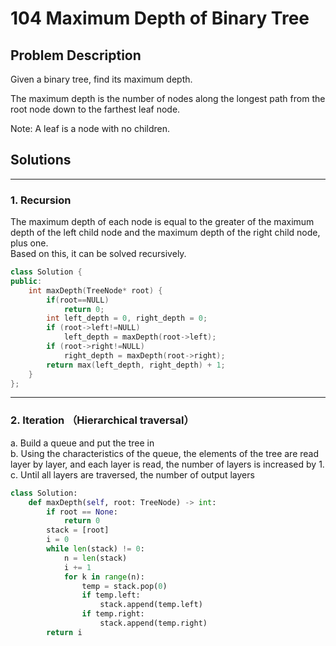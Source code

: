 # 104 Maximum Depth of Binary Tree

## Problem Description

Given a binary tree, find its maximum depth.

The maximum depth is the number of nodes along the longest path from the root node down to the farthest leaf node.

Note: A leaf is a node with no children.

## Solutions

***
### 1. Recursion

The maximum depth of each node is equal to the greater of the maximum depth of the left child node and the maximum depth of the right child node, plus one.<br />
Based on this, it can be solved recursively.

```C++
class Solution {
public:
    int maxDepth(TreeNode* root) {
        if(root==NULL) 
            return 0;
        int left_depth = 0, right_depth = 0;
        if (root->left!=NULL) 
            left_depth = maxDepth(root->left);
        if (root->right!=NULL) 
            right_depth = maxDepth(root->right);
        return max(left_depth, right_depth) + 1;
    }
};
```

***
### 2. Iteration （Hierarchical traversal）

a. Build a queue and put the tree in <br />
b. Using the characteristics of the queue, the elements of the tree are read layer by layer, and each layer is read, the number of layers is increased by 1.<br />
c. Until all layers are traversed, the number of output layers<br />

```Python
class Solution:
    def maxDepth(self, root: TreeNode) -> int:
        if root == None:
            return 0
        stack = [root]
        i = 0
        while len(stack) != 0:
            n = len(stack)
            i += 1
            for k in range(n):
                temp = stack.pop(0)
                if temp.left:
                    stack.append(temp.left)
                if temp.right:
                    stack.append(temp.right)
        return i 
```

